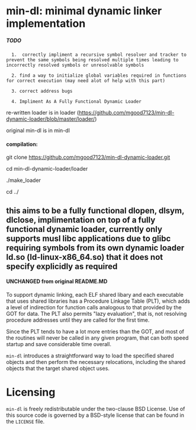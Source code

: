 # min-dl: minimal dynamic linker implementation

##### TODO
      1.  correctly impliment a recursive symbol resolver and tracker to prevent the same symbols being resolved multiple times leading to incorrectly resolved symbols or unresolvable symbols
      
      2. find a way to initialize global variables required in functions for correct execution (may need alot of help with this part)
      
      3. correct address bugs

      4. Impliment As A Fully Functional Dynamic Loader
 

re-written loader is in loader (https://github.com/mgood7123/min-dl-dynamic-loader/blob/master/loader/)

original min-dl is in min-dl

#### compilation:

git clone https://github.com/mgood7123/min-dl-dynamic-loader.git

cd min-dl-dynamic-loader/loader

./make_loader

cd ../

## this aims to be a fully functional dlopen, dlsym, dlclose, implimentation on top of a fully functional dynamic loader, currently only supports musl libc applications due to glibc requiring symbols from its own dynamic loader ld.so (ld-linux-x86_64.so) that it does not specify explicidly as required


#### UNCHANGED from original README.MD
To support dynamic linking, each ELF shared libary and each executable that
uses shared libraries has a Procedure Linkage Table (PLT), which adds a level
of indirection for function calls analogous to that provided by the GOT for
data. The PLT also permits "lazy evaluation", that is, not resolving
procedure addresses until they are called for the first time.

Since the PLT tends to have a lot more entries than the GOT, and most of the
routines will never be called in any given program, that can both speed
startup and save considerable time overall.

`min-dl` introduces a straightforward way to load the specified shared
objects and then perform the necessary relocations, including the shared
objects that the target shared object uses.

# Licensing
`min-dl` is freely redistributable under the two-clause BSD License.
Use of this source code is governed by a BSD-style license that can be found
in the `LICENSE` file.

